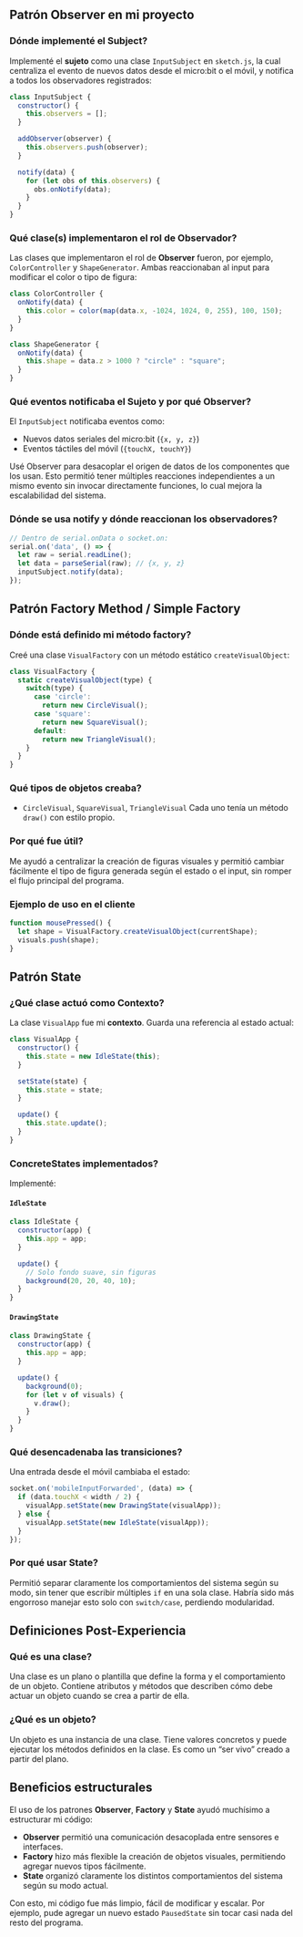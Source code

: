 ## Patrón Observer en mi proyecto

### Dónde implementé el Subject?

Implementé el **sujeto** como una clase `InputSubject` en `sketch.js`, la cual centraliza el evento de nuevos datos desde el micro\:bit o el móvil, y notifica a todos los observadores registrados:

```javascript
class InputSubject {
  constructor() {
    this.observers = [];
  }

  addObserver(observer) {
    this.observers.push(observer);
  }

  notify(data) {
    for (let obs of this.observers) {
      obs.onNotify(data);
    }
  }
}
```

### Qué clase(s) implementaron el rol de Observador?

Las clases que implementaron el rol de **Observer** fueron, por ejemplo, `ColorController` y `ShapeGenerator`. Ambas reaccionaban al input para modificar el color o tipo de figura:

```javascript
class ColorController {
  onNotify(data) {
    this.color = color(map(data.x, -1024, 1024, 0, 255), 100, 150);
  }
}
```

```javascript
class ShapeGenerator {
  onNotify(data) {
    this.shape = data.z > 1000 ? "circle" : "square";
  }
}
```

### Qué eventos notificaba el Sujeto y por qué Observer?

El `InputSubject` notificaba eventos como:

* Nuevos datos seriales del micro\:bit (`{x, y, z}`)
* Eventos táctiles del móvil (`{touchX, touchY}`)

Usé Observer para desacoplar el origen de datos de los componentes que los usan. Esto permitió tener múltiples reacciones independientes a un mismo evento sin invocar directamente funciones, lo cual mejora la escalabilidad del sistema.

### Dónde se usa notify y dónde reaccionan los observadores?

```javascript
// Dentro de serial.onData o socket.on:
serial.on('data', () => {
  let raw = serial.readLine();
  let data = parseSerial(raw); // {x, y, z}
  inputSubject.notify(data);
});
```
## Patrón Factory Method / Simple Factory

### Dónde está definido mi método factory?

Creé una clase `VisualFactory` con un método estático `createVisualObject`:

```javascript
class VisualFactory {
  static createVisualObject(type) {
    switch(type) {
      case 'circle':
        return new CircleVisual();
      case 'square':
        return new SquareVisual();
      default:
        return new TriangleVisual();
    }
  }
}
```

### Qué tipos de objetos creaba?

* `CircleVisual`, `SquareVisual`, `TriangleVisual`
  Cada uno tenía un método `draw()` con estilo propio.

### Por qué fue útil?

Me ayudó a centralizar la creación de figuras visuales y permitió cambiar fácilmente el tipo de figura generada según el estado o el input, sin romper el flujo principal del programa.

### Ejemplo de uso en el cliente

```javascript
function mousePressed() {
  let shape = VisualFactory.createVisualObject(currentShape);
  visuals.push(shape);
}
```

## Patrón State

### ¿Qué clase actuó como Contexto?

La clase `VisualApp` fue mi **contexto**. Guarda una referencia al estado actual:

```javascript
class VisualApp {
  constructor() {
    this.state = new IdleState(this);
  }

  setState(state) {
    this.state = state;
  }

  update() {
    this.state.update();
  }
}
```

### ConcreteStates implementados?

Implementé:

#### `IdleState`

```javascript
class IdleState {
  constructor(app) {
    this.app = app;
  }

  update() {
    // Solo fondo suave, sin figuras
    background(20, 20, 40, 10);
  }
}
```

#### `DrawingState`

```javascript
class DrawingState {
  constructor(app) {
    this.app = app;
  }

  update() {
    background(0);
    for (let v of visuals) {
      v.draw();
    }
  }
}
```

### Qué desencadenaba las transiciones?

Una entrada desde el móvil cambiaba el estado:

```javascript
socket.on('mobileInputForwarded', (data) => {
  if (data.touchX < width / 2) {
    visualApp.setState(new DrawingState(visualApp));
  } else {
    visualApp.setState(new IdleState(visualApp));
  }
});
```

### Por qué usar State?

Permitió separar claramente los comportamientos del sistema según su modo, sin tener que escribir múltiples `if` en una sola clase. Habría sido más engorroso manejar esto solo con `switch/case`, perdiendo modularidad.

## Definiciones Post-Experiencia

### Qué es una clase?

Una clase es un plano o plantilla que define la forma y el comportamiento de un objeto. Contiene atributos y métodos que describen cómo debe actuar un objeto cuando se crea a partir de ella.

### ¿Qué es un objeto?

Un objeto es una instancia de una clase. Tiene valores concretos y puede ejecutar los métodos definidos en la clase. Es como un “ser vivo” creado a partir del plano.

## Beneficios estructurales

El uso de los patrones **Observer**, **Factory** y **State** ayudó muchísimo a estructurar mi código:

* **Observer** permitió una comunicación desacoplada entre sensores e interfaces.
* **Factory** hizo más flexible la creación de objetos visuales, permitiendo agregar nuevos tipos fácilmente.
* **State** organizó claramente los distintos comportamientos del sistema según su modo actual.

Con esto, mi código fue más limpio, fácil de modificar y escalar. Por ejemplo, pude agregar un nuevo estado `PausedState` sin tocar casi nada del resto del programa.

